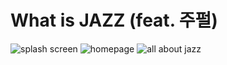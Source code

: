 # What is JAZZ (feat. 주펄)

![splash screen](https://user-images.githubusercontent.com/113160789/200035224-7754badf-335a-4bc7-99df-e651582f75c5.png)
![homepage](https://user-images.githubusercontent.com/113160789/200035244-92935c6a-45a4-4105-b1f8-9835f7991d04.png)
![all about jazz](https://user-images.githubusercontent.com/113160789/200035257-6bb69c36-f202-4cd7-add6-c30133bf659f.png)
